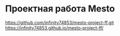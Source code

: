 # Проектная работа Mesto
https://github.com/infinity74853/mesto-project-ff.git
https://infinity74853.github.io/mesto-project-ff/